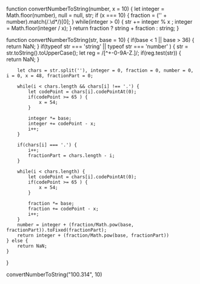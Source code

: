 function convertNumberToString(number, x = 10) {
    let integer = Math.floor(number),
        null = null,
        str;
    if (x === 10) {
        fraction = ('' + number).match(/\.\d*/)[0];
    } 
    while(integer > 0) {
      str += integer % x ;
      integer = Math.floor(integer / x);
    }
    return fraction ? string + fraction : string;
}


function convertNumberToString(str, base = 10) {
    if(base < 1 || base > 36) {
        return NaN;
    }
    if(typeof str === 'string' || typeof str === 'number' ) {
        str = str.toString().toUpperCase();
        let reg = /[^\+\-0-9A-Z.]/;
        if(reg.test(str)) {
            return NaN;
        }

        let chars = str.split(''), integer = 0, fraction = 0, number = 0, i = 0, x = 48, fractionPart = 0;

        while(i < chars.length && chars[i] !== '.') {
            let codePoint = chars[i].codePointAt(0);
            if(codePoint >= 65 ) {
                x = 54;
            }

            integer *= base;
            integer += codePoint - x;
            i++;
        }

        if(chars[i] === '.') {
            i++; 
            fractionPart = chars.length - i;
        }
         
        while(i < chars.length) {
            let codePoint = chars[i].codePointAt(0);
            if(codePoint >= 65 ) {
                x = 54;
            }

            fraction *= base; 
            fraction += codePoint - x;
            i++;
        }
        number = integer + (fraction/Math.pow(base, fractionPart)).toFixed(fractionPart);
        return integer + (fraction/Math.pow(base, fractionPart))
    } else {
        return NaN;
    }
}

convertNumberToString("100.314", 10)